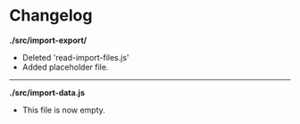 # Changelog

**./src/import-export/**
* Deleted 'read-import-files.js'
* Added placeholder file.

---

**./src/import-data.js**
* This file is now empty.
